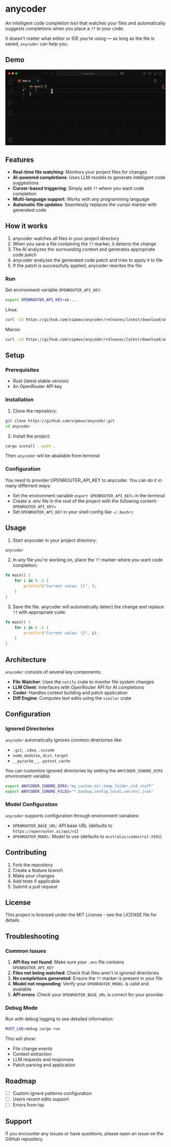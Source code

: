 # anycoder

An intelligent code completion tool that watches your files and automatically suggests completions when you place a `??` in your code.  

It doesn't matter what editor or IDE you're using — as long as the file is saved, `anycoder` can help you.

## Demo 

![demo](assets/demo.gif)

## Features

- **Real-time file watching**: Monitors your project files for changes
- **AI-powered completions**: Uses LLM models to generate intelligent code suggestions
- **Cursor-based triggering**: Simply add `??` where you want code completion
- **Multi-language support**: Works with any programming language
- **Automatic file updates**: Seamlessly replaces the cursor marker with generated code

## How it works

1. anycoder watches all files in your project directory
2. When you save a file containing the `??` marker, it detects the change
3. The AI analyzes the surrounding context and generates appropriate code patch
4. anycoder analyzes the generated code patch and tries to apply it to file
5. If the patch is successfully applied, anycoder rewrites the file

### Run

Set environment variable `OPENROUTER_API_KEY`:
```bash
export OPENROUTER_API_KEY=sk-...
```

Linux:
```bash
curl -LO https://github.com/vipmax/anycoder/releases/latest/download/anycoder-linux.tar.gz && tar -xzf anycoder-linux.tar.gz && ./anycoder
```
Macos:
```bash
curl -LO https://github.com/vipmax/anycoder/releases/latest/download/anycoder-universal-apple-darwin.tar.gz && tar -xzf anycoder-universal-apple-darwin.tar.gz && ./anycoder
```

## Setup

### Prerequisites

- Rust (latest stable version)
- An OpenRouter API key

### Installation


1. Clone the repository:
```bash
git clone https://github.com/vipmax/anycoder.git
cd anycoder
```
2. Install the project:
```bash
cargo install --path .
```
Then `anycoder` will be abailable from terminal

### Configuration
You need to provider OPENROUTER_API_KEY to anycoder.
You can do it in many differrent ways:
- Set the environment variable `export OPENROUTER_API_KEY=` in the terminal 
- Create a .env file in the root of the project with the following content: `OPENROUTER_API_KEY=`
- Set `OPENROUTER_API_KEY` in your shell config like `~/.bashrc`

## Usage

1. Start anycoder in your project directory:
```bash
anycoder
```

2. In any file you're working on, place the `??` marker where you want code completion:

```rust
fn main() {
    for i in 0..5 {
        println!("Current value: {}", );
    }
}
```

3. Save the file. anycoder will automatically detect the change and replace `??` with appropriate code:

```rust
fn main() {
    for i in 0..5 {
        println!("Current value: {}", i);
    }
}
```

## Architecture

`anycoder` consists of several key components:

- **File Watcher**: Uses the `notify` crate to monitor file system changes
- **LLM Client**: Interfaces with OpenRouter API for AI completions
- **Coder**: Handles context building and patch application
- **Diff Engine**: Computes text edits using the `similar` crate

## Configuration

### Ignored Directories

`anycoder` automatically ignores common directories like:
- `.git`, `.idea`, `.vscode`
- `node_modules`, `dist`, `target`
- `__pycache__`, `.pytest_cache`

You can customize ignored directories by setting the `ANYCODER_IGNORE_DIRS` environment variable.
``` bash
export ANYCODER_IGNORE_DIRS="my_custom_dir,temp_folder,old_stuff"
export ANYCODER_IGNORE_FILES="*.backup,config.local,secrets.json"
```

### Model Configuration

`anycoder` supports configuration through environment variables:

- `OPENROUTER_BASE_URL`: API base URL (defaults to `https://openrouter.ai/api/v1`)
- `OPENROUTER_MODEL`: Model to use (defaults to `mistralai/codestral-2501`)

## Contributing

1. Fork the repository
2. Create a feature branch
3. Make your changes
4. Add tests if applicable
5. Submit a pull request

## License

This project is licensed under the MIT License - see the LICENSE file for details.

## Troubleshooting

### Common Issues

1. **API Key not found**: Make sure your `.env` file contains `OPENROUTER_API_KEY`
2. **Files not being watched**: Check that files aren't in ignored directories
3. **No completions generated**: Ensure the `??` marker is present in your file
4. **Model not responding**: Verify your `OPENROUTER_MODEL` is valid and available
5. **API errors**: Check your `OPENROUTER_BASE_URL` is correct for your provider

### Debug Mode

Run with debug logging to see detailed information:

```bash
RUST_LOG=debug cargo run
```

This will show:
- File change events
- Context extraction
- LLM requests and responses
- Patch parsing and application

## Roadmap

- [ ] Custom ignore patterns configuration
- [ ] Users recent edits support 
- [ ] Errors from lsp 

## Support

If you encounter any issues or have questions, please open an issue on the GitHub repository.
